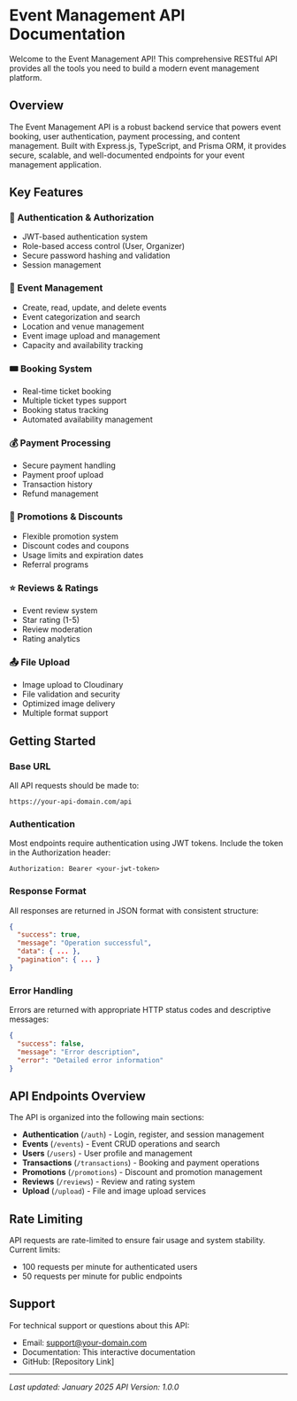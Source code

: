 # Event Management API Documentation

Welcome to the Event Management API! This comprehensive RESTful API provides all the tools you need to build a modern event management platform.

## Overview

The Event Management API is a robust backend service that powers event booking, user authentication, payment processing, and content management. Built with Express.js, TypeScript, and Prisma ORM, it provides secure, scalable, and well-documented endpoints for your event management application.

## Key Features

### 🔐 Authentication & Authorization

- JWT-based authentication system
- Role-based access control (User, Organizer)
- Secure password hashing and validation
- Session management

### 🎫 Event Management

- Create, read, update, and delete events
- Event categorization and search
- Location and venue management
- Event image upload and management
- Capacity and availability tracking

### 🎟️ Booking System

- Real-time ticket booking
- Multiple ticket types support
- Booking status tracking
- Automated availability management

### 💰 Payment Processing

- Secure payment handling
- Payment proof upload
- Transaction history
- Refund management

### 🎁 Promotions & Discounts

- Flexible promotion system
- Discount codes and coupons
- Usage limits and expiration dates
- Referral programs

### ⭐ Reviews & Ratings

- Event review system
- Star rating (1-5)
- Review moderation
- Rating analytics

### 📤 File Upload

- Image upload to Cloudinary
- File validation and security
- Optimized image delivery
- Multiple format support

## Getting Started

### Base URL

All API requests should be made to:

```text
https://your-api-domain.com/api
```

### Authentication

Most endpoints require authentication using JWT tokens. Include the token in the Authorization header:

```text
Authorization: Bearer <your-jwt-token>
```

### Response Format

All responses are returned in JSON format with consistent structure:

```json
{
  "success": true,
  "message": "Operation successful",
  "data": { ... },
  "pagination": { ... }
}
```

### Error Handling

Errors are returned with appropriate HTTP status codes and descriptive messages:

```json
{
  "success": false,
  "message": "Error description",
  "error": "Detailed error information"
}
```

## API Endpoints Overview

The API is organized into the following main sections:

- **Authentication** (`/auth`) - Login, register, and session management
- **Events** (`/events`) - Event CRUD operations and search
- **Users** (`/users`) - User profile and management
- **Transactions** (`/transactions`) - Booking and payment operations
- **Promotions** (`/promotions`) - Discount and promotion management
- **Reviews** (`/reviews`) - Review and rating system
- **Upload** (`/upload`) - File and image upload services

## Rate Limiting

API requests are rate-limited to ensure fair usage and system stability. Current limits:

- 100 requests per minute for authenticated users
- 50 requests per minute for public endpoints

## Support

For technical support or questions about this API:

- Email: <support@your-domain.com>
- Documentation: This interactive documentation
- GitHub: [Repository Link]

---

_Last updated: January 2025_
_API Version: 1.0.0_
